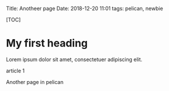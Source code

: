 Title: Anotheer page
Date: 2018-12-20 11:01
tags: pelican, newbie

[TOC]

# My first heading #

Lorem ipsum dolor sit amet, consectetuer adipiscing elit.

article 1

Another page in pelican
